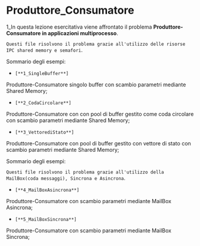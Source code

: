 # Produttore_Consumatore

1_In questa lezione esercitativa viene affrontato il problema **Produttore-Consumatore in applicazioni multiprocesso**. 

`Questi file risolvono il problema grazie all'utilizzo delle risorse IPC shared memory e semafori`.

Sommario degli esempi:


- `[**1_SingleBuffer**]`

Produttore-Consumatore singolo buffer con scambio parametri mediante Shared Memory;

- `[**2_CodaCircolare**]`

Produttore-Consumatore con con pool di buffer gestito come coda circolare con scambio parametri mediante Shared Memory;

- `[**3_VettorediStato**]`

Produttore-Consumatore con pool di buffer gestito con vettore di stato con scambio parametri mediante Shared Memory;

Sommario degli esempi:

`Questi file risolvono il problema grazie all'utilizzo della MailBox(coda messaggi), Sincrona e Asincrona`.

- `[**4_MailBoxAsincrona**]`

Produttore-Consumatore con scambio parametri mediante MailBox Asincrona;

- `[**5_MailBoxSincrona**]`

Produttore-Consumatore con scambio parametri mediante MailBox Sincrona;

